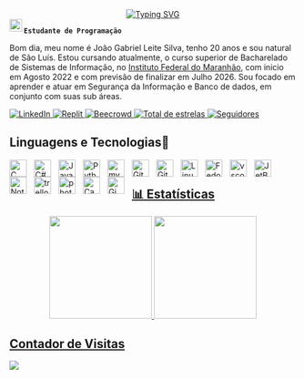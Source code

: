 <div align="center">
  <a href="https://git.io/typing-svg">
    <img src="https://readme-typing-svg.demolab.com?font=Fira+Code&weight=500&size=22&pause=1000&color=e61919&center=true&vCenter=true&random=false&width=524&lines=%E2%8A%B9+Gabriel+Leite+%E2%8A%B9+" alt="Typing SVG">
  </a>
</div>
<a href="https://open.spotify.com/user/p91gairqjwa601tpgs71ygpud?si=6433b9f5744a40c3">
  <img align="left" alt="22px" width="22px" src="https://www.freepnglogos.com/uploads/spotify-logo-png/spotify-photo-of-logo-16.png"/>
</a>

**`Estudante de Programação`**

Bom dia, meu nome é João Gabriel Leite Silva, tenho 20 anos e sou natural de São Luís. Estou cursando atualmente, o curso superior de Bacharelado de Sistemas de Informação, no [Instituto Federal do Maranhão](https://portal.ifma.edu.br/inicio/), com inicio em Agosto 2022 e com previsão de finalizar em Julho 2026. Sou focado em aprender e atuar em Segurança da Informação e Banco de dados, em conjunto com suas sub áreas.

<p align="left">
    <!-- Badge do LinkedIn -->
    <a href="https://www.linkedin.com/in/jo%C3%A3o-gabriel-leite-silva-332602276/">
        <img 
            alt="LinkedIn" 
            title="Acesso ao meu Linkedin" 
            src="https://custom-icon-badges.demolab.com/badge/-LinkedIn-4169e1?logo=person-add&logoColor=white&style=for-the-badge&labelColor=2E3440"
        />
    </a>
    <!-- Badge do Replit -->
    <a href="https://replit.com/@GabrielLeite28">
        <img 
            alt="Replit" 
            title="Acesso ao meu Replit" 
            src="https://img.shields.io/badge/-Replit-FF7F50?logo=replit&logoColor=white&style=for-the-badge&labelColor=2E3440"
        />
    </a>
    <!-- Badge do Beecrowd-->
    <a href="https://judge.beecrowd.com/pt/profile/797056">
        <img 
            alt="Beecrowd" 
            title="Acesso ao meu Beecrowd" 
            src="https://img.shields.io/badge/-Beecrowd-993399?logo=c&logoColor=white&style=for-the-badge&labelColor=2E3440"
        />
    </a>
    <!-- Badge das Estrelas do Github-->
    <a href="https://github.com/Gaeleite?tab=repositories&sort=stargazers">
        <img 
            alt="Total de estrelas" 
            title="Total de estrelas GitHub" 
            src="https://custom-icon-badges.demolab.com/github/stars/gaeleite?color=55960c&style=for-the-badge&labelColor=488207&logo=star&label=estrelas"
        />
    </a>
    <!-- Badge dos seguidores do Github-->
    <a href="https://github.com/Gaeleite?tab=followers">
        <img 
            alt="Seguidores" 
            title="Me siga no GitHub" 
            src="https://custom-icon-badges.demolab.com/github/followers/Gaeleite?color=d22e2e&labelColor=a82424&style=for-the-badge&logo=github&label=Seguidores&logoColor=white"
        />
    </a>

## Linguagens e Tecnologias🤖
  <a href="https://embarcados.com.br/linguagem-c-guia-completo/"> 
<img align="left" alt="C" title="C" width="30px" style="padding-right: 10px;" src="https://cdn.jsdelivr.net/gh/devicons/devicon@latest/icons/c/c-original.svg"/>
  <a href="https://www.alura.com.br/artigos/csharp-linguagem-programacao-dotnet?srsltid=AfmBOopNc0sWE_bCJkMRVvq05X-1HL0opoM1SZdfEjDvyv78D7xOwSL7">
<img align="left" alt="C#" title="C#" width="30px" style="padding-right: 10px;" src="https://cdn.jsdelivr.net/gh/devicons/devicon@latest/icons/csharp/csharp-original.svg"/>
  <a href="https://www.java.com/pt-BR/download/help/whatis_java.html">
<img align="left" alt="Java" title="Java" width="30px" style="padding-right: 10px;" src="https://cdn.jsdelivr.net/gh/devicons/devicon@latest/icons/java/java-original.svg"/>
    <a href="https://aws.amazon.com/pt/what-is/python/#:~:text=O%20Python%20%C3%A9%20uma%20linguagem,executada%20em%20muitas%20plataformas%20diferentes.">
<img align="left" alt="Python" title="Python" width="30px" style="padding-right: 10px;" src="https://cdn.jsdelivr.net/gh/devicons/devicon@latest/icons/python/python-original.svg"/>
  <a href="https://www.hostinger.com.br/tutoriais/o-que-e-mysql">
<img align="left" alt="mysql" title="mysql" width="30px" style="padding-right: 10px;" src="https://cdn.jsdelivr.net/gh/devicons/devicon@latest/icons/mysql/mysql-plain-wordmark.svg"/>
  <a href=" https://www.atlassian.com/br/git/tutorials/what-is-git">
<img align="left" alt="Git" title="Git" width="30px" style="padding-right: 10px;" src="https://cdn.jsdelivr.net/gh/devicons/devicon@latest/icons/git/git-original.svg"/>
  <a href="https://blog.somostera.com/data-science/o-que-e-github">
<img align="left" alt="Github" title="Github" width="30px" style="padding-right: 10px;" src="https://cdn.jsdelivr.net/gh/devicons/devicon@latest/icons/github/github-original-wordmark.svg"/>
  <a href="https://www.redhat.com/pt-br/topics/linux/what-is-linux">
<img align="left" alt="Linux" title="Linux" width="30px" style="padding-right: 10px;" src="https://cdn.jsdelivr.net/gh/devicons/devicon@latest/icons/linux/linux-original.svg"/>
  <a href="https://www.controle.net/faq/o-que-e-fedora-linux-e-quais-sao-suas-aplicacoes">
<img align="left" alt="Fedora" title="Fedora" width="30px" style="padding-right: 10px;" src="https://cdn.jsdelivr.net/gh/devicons/devicon@latest/icons/fedora/fedora-original.svg"/>
  <a href="https://code.visualstudio.com/">
<img align="left" alt="vscode" title="vscode" width="30px" style="padding-right: 10px;" src="https://cdn.jsdelivr.net/gh/devicons/devicon@latest/icons/vscode/vscode-original.svg"/>
  <a href = "https://www.jetbrains.com/pt-br/">
<img align="left" alt="JetBrains" title="JetBrains" width="30px" style="padding-right: 10px;" src="https://cdn.jsdelivr.net/gh/devicons/devicon@latest/icons/jetbrains/jetbrains-original.svg"/>
  <a href = "https://www.controle.net/faq/notion-uma-plataforma-completa-de-gerenciamento-e-colaboracao-em-nuvem#:~:text=Notion%20%C3%A9%20um%20aplicativo%20de,de%20forma%20colaborativa%20e%20personaliz%C3%A1vel.">
<img align="left" alt="Notion" title="Notion" width="30px" style="padding-right: 10px;" src="https://cdn.jsdelivr.net/gh/devicons/devicon@latest/icons/notion/notion-original.svg"/>
  <a href = "https://trello.com/pt-BR/use-cases/information-technology">
<img align="left" alt="trello" title="trello" width="30px" style="padding-right: 10px;" src="https://cdn.jsdelivr.net/gh/devicons/devicon@latest/icons/trello/trello-original.svg"/>
  <a href = "https://www.adobe.com/br/products/photoshop/landpa.html?gclid=CjwKCAiAlPu9BhAjEiwA5NDSA-hGWUL2wx_FT2fOL7NAL1Gg9W0F_9nzTHgxGy1p-do8e80BOEllNBoC4dIQAvD_BwE&sdid=29NMCFXM&mv=search&mv2=paidsearch&ef_id=CjwKCAiAlPu9BhAjEiwA5NDSA-hGWUL2wx_FT2fOL7NAL1Gg9W0F_9nzTHgxGy1p-do8e80BOEllNBoC4dIQAvD_BwE:G:s&s_kwcid=AL!3085!3!717645643664!e!!g!!photoshop!188192502!10077842982&gad_source=1">
<img align="left" alt="photoshop" title="photoshop" width="30px" style="padding-right: 10px;" src="https://cdn.jsdelivr.net/gh/devicons/devicon@latest/icons/photoshop/photoshop-original.svg"/>
  <a href = "https://www.canva.com/pt_br/">
<img align="left" alt="Canva" title="Canva" width="30px" style="padding-right: 10px;" src="https://cdn.jsdelivr.net/gh/devicons/devicon@latest/icons/canva/canva-original.svg"/> 
  <a href = "https://www.gimp.org/">
<img align="left" alt="Gimp" title="Gimp" width="30px" style="padding-right: 10px;" src="https://cdn.jsdelivr.net/gh/devicons/devicon@latest/icons/gimp/gimp-original.svg"/>
    <br/>

## 📊 Estatísticas

<div align="center">
  <a href="https://github.com/gaeleite">
  <img height="180em" src="https://github-readme-stats.vercel.app/api?username=gaeleite&show_icons=true&theme=dracula&include_all_commits=true&count_private=true"/>
  <img height="180em" src="https://github-readme-stats.vercel.app/api/top-langs/?username=gaeleite&layout=compact&langs_count=7&theme=dracula"/>
</div>
    
## Contador de Visitas
<p>
    <img src="https://profile-counter.glitch.me/gaeleite/count.svg" />
